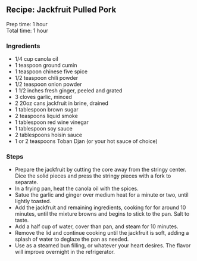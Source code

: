 ## Recipe: Jackfruit Pulled Pork
Prep time: 1 hour  
Total time: 1 hour  


### Ingredients
 - 1/4 cup canola oil
 - 1 teaspoon ground cumin
 - 1 teaspoon chinese five spice
 - 1/2 teaspoon chili powder
 - 1/2 teaspoon onion powder
 - 1 1/2 inches fresh ginger, peeled and grated
 - 3 cloves garlic, minced
 - 2 20oz cans jackfruit in brine, drained
 - 1 tablespoon brown sugar
 - 2 teaspoons liquid smoke
 - 1 tablespoon red wine vinegar
 - 1 tablespoon soy sauce
 - 2 tablespoons hoisin sauce
 - 1 or 2 teaspoons Toban Djan (or your hot sauce of choice)

### Steps
 - Prepare the jackfruit by cutting the core away from the stringy center. Dice the solid pieces and press the stringy pieces with a fork to separate.
 - In a frying pan, heat the canola oil with the spices.
 - Satue the garlic and ginger over medium heat for a minute or two, until lightly toasted.
 - Add the jackfruit and remaining ingredients, cooking for for around 10 minutes, until the mixture browns and begins to stick to the pan. Salt to taste.
 - Add a half cup of water, cover than pan, and steam for 10 minutes.
 - Remove the lid and continue cooking until the jackfruit is soft, adding a splash of water to deglaze the pan as needed.
 - Use as a steamed bun filling, or whatever your heart desires. The flavor will improve overnight in the refrigerator.

